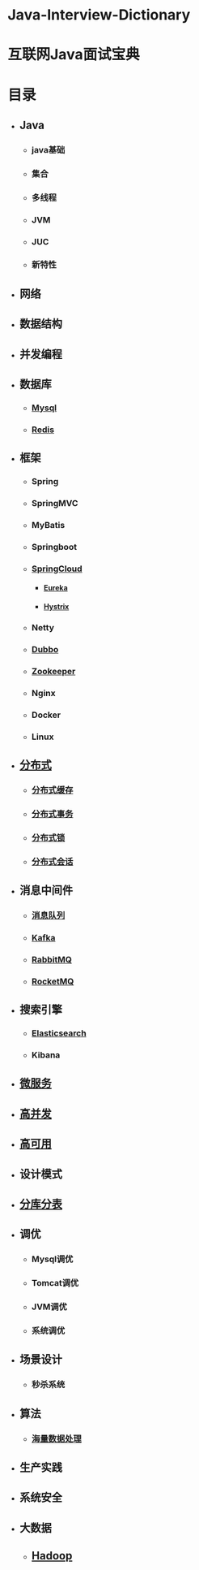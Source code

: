 # Java-Interview-Dictionary



# 互联网Java面试宝典





# 目录

- ## Java

  - ### java基础

  - ### 集合

  - ### 多线程

  - ### JVM

  - ### JUC

  - ### 新特性

- ## 网络

- ## 数据结构

- ## 并发编程

- ## 数据库

  - ### [Mysql](/docs/Mysql.md)

  - ### [Redis](/docs/Redis.md)

- ## 框架

  - ### Spring

  - ### SpringMVC

  - ### MyBatis

  - ### Springboot

  - ### [SpringCloud](/docs/SpringCloud.md)

    - #### [Eureka](/docs/Eureka.md)

    - #### [Hystrix](/docs/Hystrix.md)

  - ### Netty

  - ### [Dubbo](/docs/Dubbo.md)

  - ### [Zookeeper](/docs/Zookeeper.md)

  - ### Nginx

  - ### Docker

  - ### Linux

- ## [分布式](/docs/分布式系统.md)

  - ### [分布式缓存](/docs/分布式缓存.md)

  - ### [分布式事务](/docs/分布式事务.md)

  - ### [分布式锁](/docs/分布式锁.md)

  - ### [分布式会话](/docs/分布式会话.md)

- ## 消息中间件

  - ### [消息队列](/docs/消息队列.md)

  - ### [Kafka](/docs/Kafka.md)

  - ### [RabbitMQ](/docs/RabbitMQ.md)

  - ### [RocketMQ](/docs/RocketMQ.md)

- ## 搜索引擎

  - ### [Elasticsearch](/docs/Elasticsearch.md)

  - ### Kibana

- ## [微服务](/docs/微服务.md)

- ## [高并发](/docs/高并发.md)

- ## [高可用](/docs/高可用.md)

- ## 设计模式

- ## [分库分表](/docs/分库分表.md)

- ## 调优

  - ### Mysql调优

  - ### Tomcat调优

  - ### JVM调优

  - ### 系统调优

- ## 场景设计

  - ### 秒杀系统

- ## 算法

  - ### [海量数据处理](/docs/海量数据处理.md)

- ## 生产实践

- ## 系统安全

- ## 大数据

  - ## [Hadoop](/docs/Hadoop.md)

